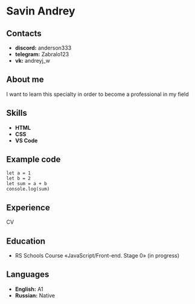 # Savin Andrey

## Contacts

* **discord:** anderson333
* **telegram:** Zabralo123
* **vk:** andreyj_w

## About me

I want to learn this specialty in order to become a professional in my field

## Skills

* **HTML**
* **CSS**
* **VS Code**

## Example code

```
let a = 1
let b = 2
let sum = a + b
console.log(sum)
```

## Experience

CV

## Education

* RS Schools Course «JavaScript/Front-end. Stage 0» (in progress)

## Languages

* **English:** A1
* **Russian:** Native
